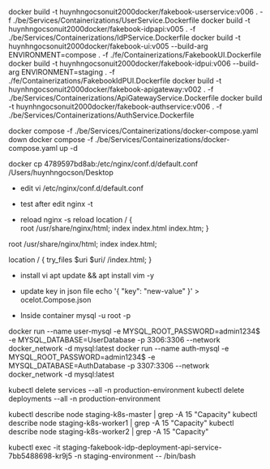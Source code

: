 <!-- Build image -->

docker build -t huynhngocsonuit2000docker/fakebook-userservice:v006 . -f ./be/Services/Containerizations/UserService.Dockerfile
docker build -t huynhngocsonuit2000docker/fakebook-idpapi:v005 . -f ./be/Services/Containerizations/IdPService.Dockerfile
docker build -t huynhngocsonuit2000docker/fakebook-ui:v005 --build-arg ENVIRONMENT=compose . -f ./fe/Containerizations/FakebookUI.Dockerfile
docker build -t huynhngocsonuit2000docker/fakebook-idpui:v006 --build-arg ENVIRONMENT=staging . -f ./fe/Containerizations/FakebookIdPUI.Dockerfile
docker build -t huynhngocsonuit2000docker/fakebook-apigateway:v002 . -f ./be/Services/Containerizations/ApiGatewayService.Dockerfile
docker build -t huynhngocsonuit2000docker/fakebook-authservice:v006 . -f ./be/Services/Containerizations/AuthService.Dockerfile

<!-- Run docker compose -->

docker compose -f ./be/Services/Containerizations/docker-compose.yaml down
docker compose -f ./be/Services/Containerizations/docker-compose.yaml up -d

<!-- Copy file from container -->

docker cp 4789597bd8ab:/etc/nginx/conf.d/default.conf /Users/huynhngocson/Desktop

<!-- SSH ngix -->

- edit
  vi /etc/nginx/conf.d/default.conf

- test after edit
  nginx -t

- reload
  nginx -s reload
  location / {  
   root /usr/share/nginx/html;
  index index.html index.htm;
  }

root /usr/share/nginx/html;
index index.html;

location / {
try_files $uri $uri/ /index.html;
}

<!-- Dotnet server -->

- install vi
  apt update && apt install vim -y

- update key in json file
  echo '{ "key": "new-value" }' > ocelot.Compose.json

<!-- MySQL -->

- Inside container
  mysql -u root -p

docker run --name user-mysql -e MYSQL_ROOT_PASSWORD=admin1234$ -e MYSQL_DATABASE=UserDatabase -p 3306:3306 --network docker_network -d mysql:latest
docker run --name auth-mysql -e MYSQL_ROOT_PASSWORD=admin1234$ -e MYSQL_DATABASE=AuthDatabase -p 3307:3306 --network docker_network -d mysql:latest

<!-- Clean service, deployment -->

kubectl delete services --all -n production-environment
kubectl delete deployments --all -n production-environment

<!-- Check resource -->

kubectl describe node staging-k8s-master | grep -A 15 "Capacity"
kubectl describe node staging-k8s-worker1 | grep -A 15 "Capacity"
kubectl describe node staging-k8s-worker2 | grep -A 15 "Capacity"

<!-- ssh to the kubernete service container  -->

kubectl exec -it staging-fakebook-idp-deployment-api-service-7bb5488698-kr9j5 -n staging-environment -- /bin/bash
